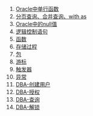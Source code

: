 1. [Oracle中单行函数][01]
2. [分页查询、合并查询、with as][02]
3. [Oracle中的null值][03]
4. [逻辑控制语句][04]
5. [函数][05]
6. [存储过程][06]
7. [包][07]
8. [游标][08]
9. [触发器][09]
10. [异常][10]
11. [DBA-创建用户][11]
12. [DBA-授权][12]
13. [DBA-查询][13]
14. [DBA-解锁][14]









[01]: https://fgq233.github.io/md/oracle/oracle01
[02]: https://fgq233.github.io/md/oracle/oracle02
[03]: https://fgq233.github.io/md/oracle/oracle03
[04]: https://fgq233.github.io/md/oracle/oracle04
[05]: https://fgq233.github.io/md/oracle/function
[06]: https://fgq233.github.io/md/oracle/procedure
[07]: https://fgq233.github.io/md/oracle/package
[08]: https://fgq233.github.io/md/oracle/cursor
[09]: https://fgq233.github.io/md/oracle/trigger
[10]: https://fgq233.github.io/md/oracle/exception
[11]: https://fgq233.github.io/md/oracle/dba01
[12]: https://fgq233.github.io/md/oracle/dba02
[13]: https://fgq233.github.io/md/oracle/dba03
[14]: https://fgq233.github.io/md/oracle/dba04
